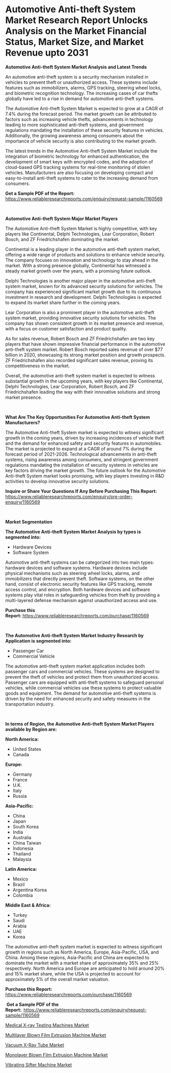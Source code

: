 <p><h1>Automotive Anti-theft System Market Research Report Unlocks Analysis on the Market Financial Status, Market Size, and Market Revenue upto 2031</h1></p><p><strong>Automotive Anti-theft System Market Analysis and Latest Trends</strong></p>
<p><p>An automotive anti-theft system is a security mechanism installed in vehicles to prevent theft or unauthorized access. These systems include features such as immobilizers, alarms, GPS tracking, steering wheel locks, and biometric recognition technology. The increasing cases of car thefts globally have led to a rise in demand for automotive anti-theft systems.</p><p>The Automotive Anti-theft System Market is expected to grow at a CAGR of 7.4% during the forecast period. The market growth can be attributed to factors such as increasing vehicle thefts, advancements in technology leading to more sophisticated anti-theft systems, and government regulations mandating the installation of these security features in vehicles. Additionally, the growing awareness among consumers about the importance of vehicle security is also contributing to the market growth.</p><p>The latest trends in the Automotive Anti-theft System Market include the integration of biometric technology for enhanced authentication, the development of smart keys with encrypted codes, and the adoption of cloud-based GPS tracking systems for real-time monitoring of stolen vehicles. Manufacturers are also focusing on developing compact and easy-to-install anti-theft systems to cater to the increasing demand from consumers.</p></p>
<p><strong>Get a Sample PDF of the Report:&nbsp;</strong> <a href="https://www.reliableresearchreports.com/enquiry/request-sample/1160569">https://www.reliableresearchreports.com/enquiry/request-sample/1160569</a></p>
<p>&nbsp;</p>
<p><strong>Automotive Anti-theft System Major Market Players</strong></p>
<p><p>The Automotive Anti-theft System Market is highly competitive, with key players like Continental, Delphi Technologies, Lear Corporation, Robert Bosch, and ZF Friedrichshafen dominating the market. </p><p>Continental is a leading player in the automotive anti-theft system market, offering a wide range of products and solutions to enhance vehicle security. The company focuses on innovation and technology to stay ahead in the market. With a strong presence globally, Continental has witnessed a steady market growth over the years, with a promising future outlook.</p><p>Delphi Technologies is another major player in the automotive anti-theft system market, known for its advanced security solutions for vehicles. The company has experienced significant market growth due to its continuous investment in research and development. Delphi Technologies is expected to expand its market share further in the coming years.</p><p>Lear Corporation is also a prominent player in the automotive anti-theft system market, providing innovative security solutions for vehicles. The company has shown consistent growth in its market presence and revenue, with a focus on customer satisfaction and product quality.</p><p>As for sales revenue, Robert Bosch and ZF Friedrichshafen are two key players that have shown impressive financial performance in the automotive anti-theft system market. Robert Bosch reported sales revenue of over $77 billion in 2020, showcasing its strong market position and growth prospects. ZF Friedrichshafen also recorded significant sales revenue, proving its competitiveness in the market.</p><p>Overall, the automotive anti-theft system market is expected to witness substantial growth in the upcoming years, with key players like Continental, Delphi Technologies, Lear Corporation, Robert Bosch, and ZF Friedrichshafen leading the way with their innovative solutions and strong market presence.</p></p>
<p>&nbsp;</p>
<p><strong>What Are The Key Opportunities For Automotive Anti-theft System Manufacturers?</strong></p>
<p><p>The Automotive Anti-theft System market is expected to witness significant growth in the coming years, driven by increasing incidences of vehicle theft and the demand for enhanced safety and security features in automobiles. The market is projected to expand at a CAGR of around 7% during the forecast period of 2021-2026. Technological advancements in anti-theft systems, rising awareness among consumers, and stringent government regulations mandating the installation of security systems in vehicles are key factors driving the market growth. The future outlook for the Automotive Anti-theft System market looks promising, with key players investing in R&D activities to develop innovative security solutions.</p></p>
<p><strong>Inquire or Share Your Questions If Any Before Purchasing This Report:</strong> <a href="https://www.reliableresearchreports.com/enquiry/pre-order-enquiry/1160569">https://www.reliableresearchreports.com/enquiry/pre-order-enquiry/1160569</a></p>
<p>&nbsp;</p>
<p><strong>Market Segmentation</strong></p>
<p><strong>The Automotive Anti-theft System Market Analysis by types is segmented into:</strong></p>
<p><ul><li>Hardware Devices</li><li>Software System</li></ul></p>
<p><p>Automotive anti-theft systems can be categorized into two main types: hardware devices and software systems. Hardware devices include physical mechanisms such as steering wheel locks, alarms, and immobilizers that directly prevent theft. Software systems, on the other hand, consist of electronic security features like GPS tracking, remote access control, and encryption. Both hardware devices and software systems play vital roles in safeguarding vehicles from theft by providing a multi-layered defense mechanism against unauthorized access and use.</p></p>
<p><strong>Purchase this Report:&nbsp;</strong><a href="https://www.reliableresearchreports.com/purchase/1160569">https://www.reliableresearchreports.com/purchase/1160569</a></p>
<p>&nbsp;</p>
<p><strong>The Automotive Anti-theft System Market Industry Research by Application is segmented into:</strong></p>
<p><ul><li>Passenger Car</li><li>Commercial Vehicle</li></ul></p>
<p><p>The automotive anti-theft system market application includes both passenger cars and commercial vehicles. These systems are designed to prevent the theft of vehicles and protect them from unauthorized access. Passenger cars are equipped with anti-theft systems to safeguard personal vehicles, while commercial vehicles use these systems to protect valuable goods and equipment. The demand for automotive anti-theft systems is driven by the need for enhanced security and safety measures in the transportation industry.</p></p>
<p>&nbsp;</p>
<p><strong>In terms of Region, the Automotive Anti-theft System Market Players available by Region are:</strong></p>
<p>
    <p> <strong> North America: </strong>
        <ul>
            <li>United States</li>
            <li>Canada</li>
        </ul>
        </p> 
    <p> <strong> Europe: </strong>
        <ul>
            <li>Germany</li>
            <li>France</li>
            <li>U.K.</li>
            <li>Italy</li>
            <li>Russia</li>
        </ul>
        </p> 
    <p> <strong> Asia-Pacific: </strong>
        <ul>
            <li>China</li>
            <li>Japan</li>
            <li>South Korea</li>
            <li>India</li>
            <li>Australia</li>
            <li>China Taiwan</li>
            <li>Indonesia</li>
            <li>Thailand</li>
            <li>Malaysia</li>
        </ul>
        </p> 
    <p> <strong> Latin America: </strong>
        <ul>
            <li>Mexico</li>
            <li>Brazil</li>
            <li>Argentina Korea</li>
            <li>Colombia</li>
        </ul>
        </p> 
    <p> <strong> Middle East & Africa: </strong>
        <ul>
            <li>Turkey</li>
            <li>Saudi</li>
            <li>Arabia</li>
            <li>UAE</li>
            <li>Korea</li>
        </ul>
    </p>
    </p>
<p><p>The automotive anti-theft system market is expected to witness significant growth in regions such as North America, Europe, Asia-Pacific, USA, and China. Among these regions, Asia-Pacific and China are expected to dominate the market with a market share of approximately 35% and 25% respectively. North America and Europe are anticipated to hold around 20% and 15% market share, while the USA is projected to account for approximately 5% of the overall market valuation.</p></p>
<p><strong>Purchase this Report: </strong><a href="https://www.reliableresearchreports.com/purchase/1160569">https://www.reliableresearchreports.com/purchase/1160569</a></p>
<p>&nbsp;<strong>Get a Sample PDF of the Report:&nbsp;&nbsp;</strong><a href="https://www.reliableresearchreports.com/enquiry/request-sample/1160569">https://www.reliableresearchreports.com/enquiry/request-sample/1160569</a></p>
<p><strong></strong></p>
<p><p><a href="https://github.com/Angelnienowdseej3e45z3p8c/Market-Research-Report-List-1/blob/main/medical-x-ray-testing-machines-market.md">Medical X-ray Testing Machines Market</a></p><p><a href="https://medium.com/@shanelerde/multilayer-blown-film-extrusion-machine-market-insight-market-trends-growth-forecasted-from-2024-1717666c3ade">Multilayer Blown Film Extrusion Machine Market</a></p><p><a href="https://github.com/YashRP12/Market-Research-Report-List-3/blob/main/vacuum-x-ray-tube-market.md">Vacuum X-Ray Tube Market</a></p><p><a href="https://medium.com/@shanelerde/monolayer-blown-film-extrusion-machine-market-size-and-market-trends-complete-industry-overview-0d50d072f664">Monolayer Blown Film Extrusion Machine Market</a></p><p><a href="https://medium.com/@shanelerde/vibrating-sifter-machine-market-comprehensive-assessment-by-type-application-and-geography-e0f6a3568d90">Vibrating Sifter Machine Market</a></p></p>